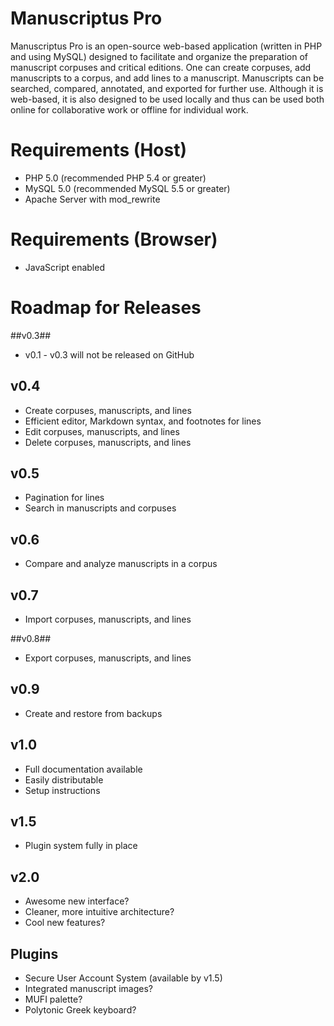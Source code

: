 # Manuscriptus Pro #
Manuscriptus Pro is an open-source web-based application (written in PHP and using MySQL) designed to facilitate and organize the preparation of manuscript corpuses and critical editions. One can create corpuses, add manuscripts to a corpus, and add lines to a manuscript. Manuscripts can be searched, compared, annotated, and exported for further use. Although it is web-based, it is also designed to be used locally and thus can be used both online for collaborative work or offline for individual work.
# Requirements (Host) #
* PHP 5.0 (recommended PHP 5.4 or greater)
* MySQL 5.0 (recommended MySQL 5.5 or greater)
* Apache Server with mod_rewrite
# Requirements (Browser) #
* JavaScript enabled
# Roadmap for Releases #

##v0.3##
* v0.1 - v0.3 will not be released on GitHub

## v0.4 ##
* Create corpuses, manuscripts, and lines
* Efficient editor, Markdown syntax, and footnotes for lines
* Edit corpuses, manuscripts, and lines
* Delete corpuses, manuscripts, and lines

## v0.5 ##
* Pagination for lines
* Search in manuscripts and corpuses 

## v0.6 ##
* Compare and analyze manuscripts in a corpus

## v0.7 ##
* Import corpuses, manuscripts, and lines

##v0.8##
* Export corpuses, manuscripts, and lines

## v0.9 ##
* Create and restore from backups

## v1.0 ##
* Full documentation available
* Easily distributable
* Setup instructions

## v1.5 ##
* Plugin system fully in place

## v2.0 ##
* Awesome new interface?
* Cleaner, more intuitive architecture?
* Cool new features?
## Plugins ##
* Secure User Account System (available by v1.5)
* Integrated manuscript images?
* MUFI palette?
* Polytonic Greek keyboard?

